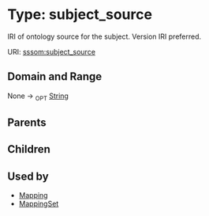 
# Type: subject_source


IRI of ontology source for the subject. Version IRI preferred.

URI: [sssom:subject_source](http://w3id.org/sssom/subject_source)


## Domain and Range

None ->  <sub>OPT</sub> [String](types/String.md)

## Parents


## Children


## Used by

 * [Mapping](Mapping.md)
 * [MappingSet](MappingSet.md)
